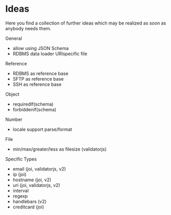 # Ideas

Here you find a collection of further ideas which may be realized as soon as anybody needs them.

General
- allow using JSON Schema
- RDBMS data loader URIspecific file

Reference
- RDBMS as reference base
- SFTP as reference base
- SSH as reference base

Object
- requiredIf(schema)
- forbiddenIf(schema)

Number
- locale support parse/format

File
- min/max/greater/less as filesize (validatorjs)

Specific Types
- email (joi, validatorjs, v2)
- ip (joi)
- hostname (joi, v2)
- uri (joi, validatorjs, v2)
- interval
- regexp
- handlebars (v2)
- creditcard (joi)

